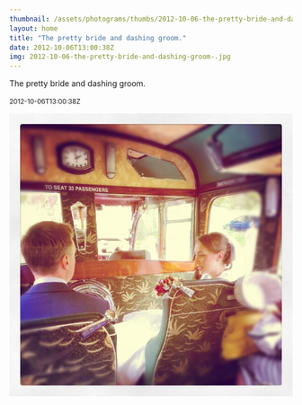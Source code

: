 ```yaml
---
thumbnail: /assets/photograms/thumbs/2012-10-06-the-pretty-bride-and-dashing-groom-.jpg
layout: home
title: "The pretty bride and dashing groom."
date: 2012-10-06T13:00:38Z
img: 2012-10-06-the-pretty-bride-and-dashing-groom-.jpg
---
```


The pretty bride and dashing groom.

<small>2012-10-06T13:00:38Z</small>

![The pretty bride and dashing groom.](2012-10-06-the-pretty-bride-and-dashing-groom-.jpg)
